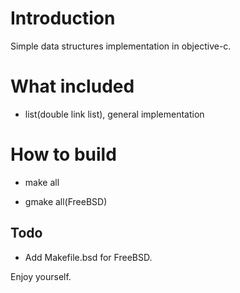 Introduction
==============

Simple data structures implementation in objective-c.

What included
==============

* list(double link list), general implementation

How to build
=============

* make all

* gmake all(FreeBSD)

Todo
-------------

* Add Makefile.bsd for FreeBSD.

Enjoy yourself.
